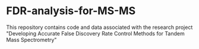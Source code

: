 # FDR-analysis-for-MS-MS
This repository contains code and data  associated with the research project "Developing Accurate False Discovery Rate Control Methods for Tandem Mass Spectrometry"
